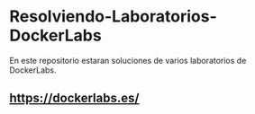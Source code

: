 # Resolviendo-Laboratorios-DockerLabs


En este repositorio estaran soluciones de varios laboratorios de DockerLabs.
## https://dockerlabs.es/
